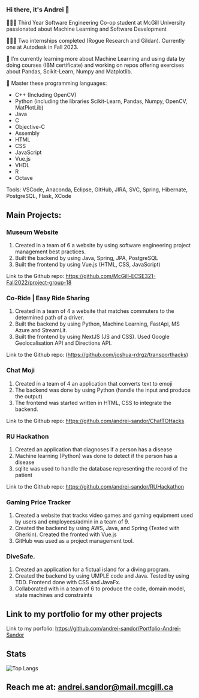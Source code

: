 ### Hi there, it's Andrei 👋

<!--
**andrei-sandor/andrei-sandor** is a ✨ _special_ ✨ repository because its `README.md` (this file) appears on your GitHub profile.

Here are some ideas to get you started:

- 🔭 I’m currently working on ...
- 🌱 I’m currently learning ...
- 👯 I’m looking to collaborate on ...
- 🤔 I’m looking for help with ...
- 💬 Ask me about ...
- 📫 How to reach me: ...
- 😄 Pronouns: ...
- ⚡ Fun fact: ...
-->

🧑🏻‍🎓 Third Year Software Engineering Co-op student at McGill University passionated about Machine Learning and Software Development

👨🏻‍💻 Two internships completed (Rogue Research and Gildan). Currently one at Autodesk in Fall 2023.

🌱 I’m currently learning more about Machine Learning and using data by doing courses (IBM certificate) and working on repos offering exercises about Pandas, Scikit-Learn, Numpy and Matplotlib.

💪 Master these programming languages:
- C++ (Including OpenCV)
- Python (including the libraries Scikit-Learn, Pandas, Numpy, OpenCV, MatPlotLib)
- Java
- C
- Objective-C
- Assembly
- HTML
- CSS
- JavaScript
- Vue.js
- VHDL
- R
- Octave

Tools: VSCode, Anaconda, Eclipse, GitHub, JIRA, SVC, Spring, Hibernate, PostgreSQL, Flask, XCode


## Main Projects:
### Museum Website
 1. Created in a team of 6 a website by using software engineering project management best practices.
 2. Built the backend by using Java, Spring, JPA, PostgreSQL
 3. Built the frontend by using Vue.js (HTML, CSS, JavaScript)

 Link to the Github repo: https://github.com/McGill-ECSE321-Fall2022/project-group-18

 ### Co-Ride | Easy Ride Sharing
 1. Created in a team of 4 a website that matches commuters to the determined path of a driver.
 2. Built the backend by using Python, Machine Learning, FastApi, MS Azure and StreamLit.
 3. Built the frontend by using NextJS (JS and CSS). Used Google Geolocalisation API and Directions API.

 Link to the Github repo: (https://github.com/joshua-rdrgz/transporthacks)


### Chat Moji
 1. Created in a team of 4 an application that converts text to emoji
 2. The backend was done by using Python (handle the input and produce the output)
 3. The frontend was started written in HTML, CSS to integrate the backend.
  
 Link to the Github repo: https://github.com/andrei-sandor/ChatTOHacks

### RU Hackathon
 1. Created an application that diagnoses if a person has a disease
 2. Machine learning (Python) was done to detect if the person has a disease
 3. sqlite was used to handle the database representing the record of the patient

Link to the Github repo: https://github.com/andrei-sandor/RUHackathon

### Gaming Price Tracker
 1. Created a website that tracks video games and gaming equipment used by users and employees/admin in a team of 9.
 2. Created the backend by using AWS, Java, and Spring (Tested with Gherkin). Created the fronted with Vue.js
 3. GitHub was used as a project management tool.

### DiveSafe.
 1. Created an application for a fictual island for a diving program.
 2. Created the backend by using UMPLE code and Java. Tested by using TDD. Frontend done with CSS and JavaFx.
 3. Collaborated with in a team of 6 to produce the code, domain model, state machines and constraints

## Link to my portfolio for my other projects
Link to my porfolio: https://github.com/andrei-sandor/Portfolio-Andrei-Sandor

## Stats

![Top Langs](https://github-readme-stats.vercel.app/api/top-langs/?username=andrei-sandor)


## Reach me at: andrei.sandor@mail.mcgill.ca


